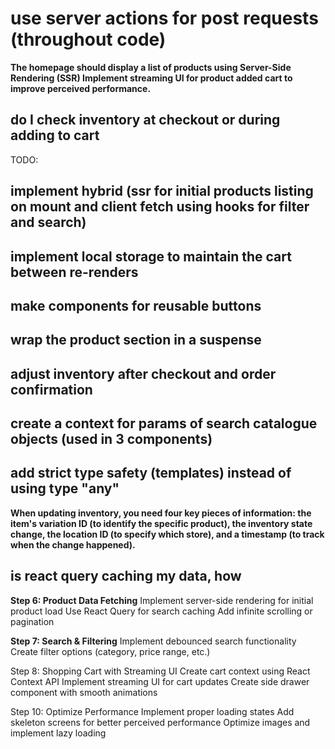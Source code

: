 # use server actions for post requests (throughout code)

**The homepage should display a list of products using Server-Side Rendering (SSR)
Implement streaming UI for product added cart to improve perceived performance.**

## do I check inventory at checkout or during adding to cart

TODO:

## implement hybrid (ssr for initial products listing on mount and client fetch using hooks for filter and search)

## implement local storage to maintain the cart between re-renders

## make components for reusable buttons

## wrap the product section in a suspense

## adjust inventory after checkout and order confirmation

## create a context for params of search catalogue objects (used in 3 components)

## add strict type safety (templates) instead of using type "any"

**When updating inventory, you need four key pieces of information: the item's variation ID (to identify the specific product), the inventory state change, the location ID (to specify which store), and a timestamp (to track when the change happened).**

## is react query caching my data, how

**Step 6: Product Data Fetching**
Implement server-side rendering for initial product load
Use React Query for search caching
Add infinite scrolling or pagination

**Step 7: Search & Filtering**
Implement debounced search functionality
Create filter options (category, price range, etc.)

Step 8: Shopping Cart with Streaming UI
Create cart context using React Context API
Implement streaming UI for cart updates
Create side drawer component with smooth animations

Step 10: Optimize Performance
Implement proper loading states
Add skeleton screens for better perceived performance
Optimize images and implement lazy loading

